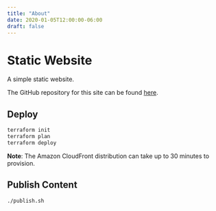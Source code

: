 ```yaml
---
title: "About"
date: 2020-01-05T12:00:00-06:00
draft: false
---
```


# Static Website

A simple static website.

The GitHub repository for this site can be found [here](https://github.com/NickolasHKraus/static-website-com).

## Deploy

```bash
terraform init
terraform plan
terraform deploy
```

**Note**: The Amazon CloudFront distribution can take up to 30 minutes to provision.

## Publish Content

```bash
./publish.sh
```
